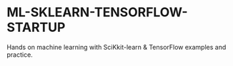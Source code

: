 # ML-SKLEARN-TENSORFLOW-STARTUP
Hands on machine learning with SciKkit-learn &amp; TensorFlow examples and practice.

